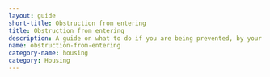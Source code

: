 ```yaml
---
layout: guide
short-title: Obstruction from entering
title: Obstruction from entering
description: A guide on what to do if you are being prevented, by your landlord, from entering your home
name: obstruction-from-entering
category-name: housing
category: Housing
---
```

